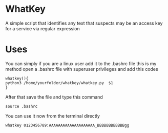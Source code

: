 # WhatKey
A simple script that identifies any text that suspects may be an access key for a service via regular expression
#  Uses
You can simply if you are a linux user add it to the .bashrc file this is my method open a .bashrc file with superuser privileges
and add this  codes 
```
whatkey(){
python3 /home/yourfolder/whatkey/whatkey.py  $1 
}
```
After that save the file and type this command
```
source .bashrc 
```

You can use it now from the terminal directly

```
whatkey 0123456789:AAAAAAAAAAAAAAAAAAAA_BBBBBBBBBBBBgg

```

